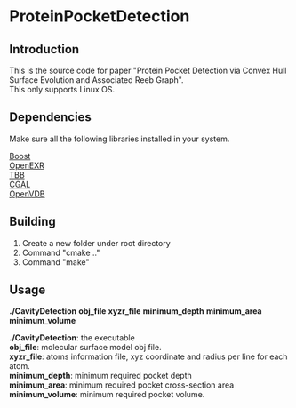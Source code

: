 # ProteinPocketDetection

## Introduction
This is the source code for paper "Protein Pocket Detection via Convex Hull Surface Evolution and Associated Reeb Graph".<br />
This only supports Linux OS.<br />

## Dependencies
Make sure all the following libraries installed in your system.<br />

[Boost](https://www.boost.org/)<br />
[OpenEXR](http://www.openexr.com/)<br />
[TBB](https://www.threadingbuildingblocks.org/)<br />
[CGAL](https://www.cgal.org/)<br />
[OpenVDB](http://www.openvdb.org/)<br />

## Building
1. Create a new folder under root directory<br />
2. Command "cmake .."<br />
3. Command "make"<br />

## Usage
**./CavityDetection** **obj_file** **xyzr_file** **minimum_depth** **minimum_area** **minimum_volume**<br />

**./CavityDetection**: the executable<br />
**obj_file**: molecular surface model obj file.<br />
**xyzr_file**: atoms information file, xyz coordinate and radius per line for each atom.<br />
**minimum_depth**: minimum required pocket depth<br />
**minimum_area**: minimum required pocket cross-section area<br />
**minimum_volume**: minimum required pocket volume.<br />
